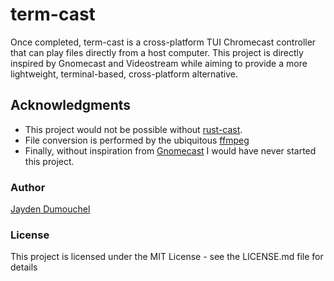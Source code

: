 # term-cast

Once completed, term-cast is a cross-platform TUI Chromecast controller that can play files directly from a host computer. This project is directly inspired by Gnomecast and Videostream while aiming to provide a more lightweight, terminal-based, cross-platform alternative. 

## Acknowledgments

* This project would not be possible without [rust-cast](https://github.com/azasypkin/rust-cast).   
* File conversion is performed by the ubiquitous [ffmpeg](https://github.com/FFmpeg/FFmpeg)  
* Finally, without inspiration from [Gnomecast](https://github.com/keredson/gnomecast) I would have never started this project. 


### Author

[Jayden Dumouchel](jdumouch@ualberta.ca)

### License

This project is licensed under the MIT License - see the LICENSE.md file for details